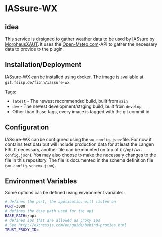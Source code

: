 # IASsure-WX

## idea

This service is designed to gather weather data to be used by [IASsure](https://github.com/MorpheusXAUT/IASsure) by [MorpheusXAUT](https://github.com/MorpheusXAUT). It uses the [Open-Meteo.com](https://open-meteo.com)-API to gather the necessary data to provide to the plugin.

## Installation/Deployment

IASsure-WX can be installed using docker. The image is available at `git.fsisp.de/fionn/iassure-wx`.

Tags:
  - `latest` - The newest recommended build, built from `main`
  - `dev` - The newest development/staging build, built from `develop`
  - Other than those tags, every image is tagged with the git commit id

## Configuration

IASsure-WX can be configured using the `wx-config.json`-file. For now it contains test data but will include production data for at least the Langen FIR. It necessary, another file can be mounted on top of it (`/opt/wx-config.json`). You may also choose to make the necessary changes to the file in this repository. The file is documented in the schema definition file (`wx-config.schema.json`).

## Environment Variables

Some options can be defined using environment variables:

```bash 
# defines the port, the application will listen on
PORT=3000
# defines the base path used for the api
BASE_PATH=/api
# defines ips that are allowed as proxy ips
# See http://expressjs.com/en/guide/behind-proxies.html
TRUST_PROXY_ID=
```
